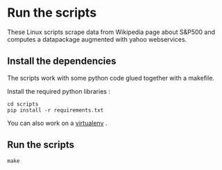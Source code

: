 # Run the scripts
These Linux scripts scrape data from Wikipedia page about S&P500 and computes a datapackage augmented with yahoo webservices.


## Install the dependencies
The scripts work with some python code glued together with a makefile.

Install the required python libraries :

    cd scripts
    pip install -r requirements.txt

You can also work on a [virtualenv](http://docs.python-guide.org/en/latest/dev/virtualenvs/) .

	
## Run the scripts

	make